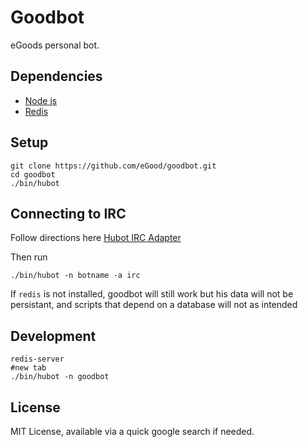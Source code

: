 Goodbot
==================

eGoods personal bot.

## Dependencies

- [Node js](http://nodejs.org)
- [Redis](http://reistiago.wordpress.com/2011/07/23/installing-on-redis-mac-os-x/)

## Setup

```
git clone https://github.com/eGood/goodbot.git
cd goodbot
./bin/hubot
```
## Connecting to IRC

Follow directions here [Hubot IRC Adapter](https://github.com/nandub/hubot-irc)

Then run

```
./bin/hubot -n botname -a irc
```

If `redis` is not installed, goodbot will still work but his data will not be persistant, and scripts that depend on a database will not as intended

## Development 

```
redis-server
#new tab
./bin/hubot -n goodbot
```

## License

MIT License, available via a quick google search if needed.
